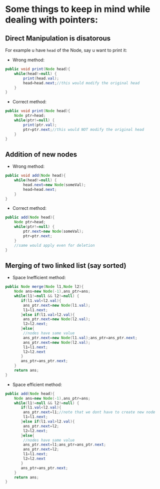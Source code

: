 # Some things to keep in mind while dealing with pointers:

## Direct Manipulation is disatorous

For example u have `head` of the Node, say u want to print it:

- Wrong method:

```java
public void print(Node head){
    while(head!=null) {
        print(head.val);
        head=head.next;//this would modify the original head
    }
}
```

- Correct method:

```java
public void print(Node head){
    Node ptr=head;
    while(ptr!=null) {
        print(ptr.val);
        ptr=ptr.next;//this would NOT modify the original head
    }
}
```

## Addition of new nodes

- Wrong method:

```java
public void add(Node head){
    while(head!=null) {
        head.next=new Node(someVal);
        head=head.next;
    }
}
```

- Correct method:

```java
public add(Node head){
    Node ptr=head;
    while(ptr!=null) {
        ptr.next=new Node(someVal);
        ptr=ptr.next;
    }
    //same would apply even for deletion
}
```

## Merging of two linked list (say sorted)

- Space Inefficient method:

```java
public Node merge(Node l1,Node l2){
    Node ans=new Node(-1),ans_ptr=ans;
    while(l1!=null && l2!=null) {
       if(l1.val<l2.val){
        ans_ptr.next=new Node(l1.val);
        l1=l1.next;
       }else if(l1.val>l2.val){
        ans_ptr.next=new Node(l2.val);
        l2=l2.next;
       }else{
        //nodes have same value
        ans_ptr.next=new Node(l1.val);ans_ptr=ans_ptr.next;
        ans_ptr.next=new Node(l2.val);
        l1=l1.next;
        l2=l2.next
       }
       ans_ptr=ans_ptr.next;
    }
    return ans;
}
```

- Space efficient method:

```java
public add(Node head){
    Node ans=new Node(-1),ans_ptr=ans;
    while(l1!=null && l2!=null) {
       if(l1.val<l2.val){
        ans_ptr.next=l1;//note that we dont have to create new node
        l1=l1.next;
       }else if(l1.val>l2.val){
        ans_ptr.next=l2;
        l2=l2.next;
       }else{
        //nodes have same value
        ans_ptr.next=l1;ans_ptr=ans_ptr.next;
        ans_ptr.next=l2;
        l1=l1.next;
        l2=l2.next
       }
       ans_ptr=ans_ptr.next;
    }
    return ans;
}
```
